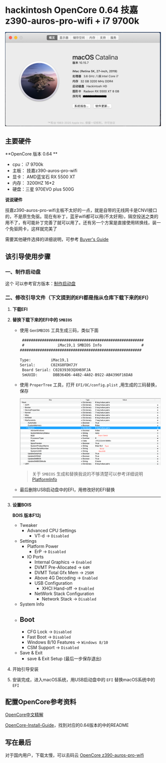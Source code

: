 # hackintosh OpenCore 0.64 技嘉z390-auros-pro-wifi + i7 9700k

![Catalina](./img/Catalina.png)

## 主要硬件

**OpenCore 版本 0.64 **

- cpu： i7 9700k 
- 主板： 技嘉z390-auros-pro-wifi
- 显卡： AMD蓝宝石 RX 5500 XT
- 内存： 3200HZ 16*2
- 硬盘：三星 970EVO plus 500G

  

**说说硬件**

技嘉z390-auros-pro-wifi主板不太好的一点，就是自带的无线网卡是CNVI接口的，不是原生免驱。现在有补丁，蓝牙wifi都可以用(不太好用)，隔空投送之类的用不了，有可能补丁完善了就可以用了。还有另一个方案是直接使用转换线，装一个免驱网卡，这样就完美了


需要其他硬件选择的详细说明，可参考 [Buyer's Guide](https://www.tonymacx86.com/buyersguide/building-a-customac-hackintosh-the-ultimate-buyers-guide/)

## 该引导使用步骤

### 一、制作启动盘

这个 可以参考官方版本：[制作启动盘](https://dortania.github.io/OpenCore-Install-Guide/installer-guide/)




### 二、修改引导文件（下文提到的EFI都是指从仓库下载下来的EFI）

1. **下载EFI**

2. **替换下载下来的EFI中的 `SMBIOS`**
	
	- 使用 `GenSMBIOS` 工具生成三码，类似下面
	
      ```
       #######################################################
       #               iMac19,1 SMBIOS Info                  #
      #######################################################
      
      Type:         iMac19,1
      Serial:       C02XG0FDH7JY
	   Board Serial: C02839303QXH69FJA
	   SmUUID:       DBB364D6-44B2-4A02-B922-AB4396F16DA8
	   ```
	
	  
	
	- 使用 `ProperTree` 工具，打开 `EFI/OC/config.plist` ,用生成的三码替换，保存
	  
	  ![PlatformInfo](./img/PlatformInfo.png)
	  
	  
	  
	  > 关于 `SMBIOS` 生成和替换我说的不够清楚可以参考详细说明 [PlatformInfo](https://dortania.github.io/OpenCore-Install-Guide/config.plist/coffee-lake.html#platforminfo)
	
	
	
	- 最后删除USB启动盘中的EFI，用修改好的EFI替换
	
	
	
	------------
	
	
	
3. **设置BOIS**

   **BOIS 版本F12j**

   - Tweaker
     - Advanced CPU Settings
       - VT-d 	->  `Disabled`
   - Settings
     - Platform Power
       - ErP	-> `Disabled`
     - IO Ports
       - Internal Graphics	-> `Enabled`
       - DVMT Pre-Allocated  -> `64M`
       - DVMT Total Gfx Mem -> `256M`
       - Above 4G Decoding -> `Enabled`
       - USB Configuration 
         - XHCI Hand-off	-> `Enabled`
       - NetWork Stack Configuration
         - Network Stack	-> `Disabled`
   - System Info
   - Boot
     - 
     - CFG Lock -> `Disabled`
     - Fast Boot  -> `Disabled`
     - Windows 8/10 Features -> `Windows 8/10`
     - CSM Support -> `Disabled`
   - Save & Exit
     - save & Exit Setup (最后一步保存退出)

4. 开始引导安装

5. 安装完成，进入macOS系统，用USB启动盘中的 `EFI` 替换macOS系统中的 `EFI`

## 配置OpenCore参考资料

[OpenCore中文精解](https://blog.daliansky.net/OpenCore-BootLoader.html)

[OpenCore-Install-Guide](https://github.com/dortania/OpenCore-Install-Guide)，找到对应的0.64版本的中的README

## 写在最后

对于国内用户，下载太慢，可以去码云 [OpenCore z390-auros-pro-wifi](https://gitee.com/micah-yu/open-core-hackintosh-gigabyte-z390-auros-pro-wifi-i7-9700k) 



